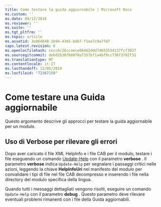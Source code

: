 ```yaml
---
title: Come testare la guida aggiornabile | Microsoft Docs
ms.custom: ''
ms.date: 09/12/2016
ms.reviewer: ''
ms.suite: ''
ms.tgt_pltfrm: ''
ms.topic: article
ms.assetid: 3e064048-2b94-4365-bdb7-f1ee7c0a7fd7
caps.latest.revision: 6
ms.openlocfilehash: cecc6c26ccaece06462ddd74b53534137fcf3037
ms.sourcegitcommit: debd2b38fb8070a7357bf1a4bf9cc736f3702f31
ms.translationtype: MT
ms.contentlocale: it-IT
ms.lasthandoff: 12/05/2019
ms.locfileid: "72367150"
---
```

# <a name="how-to-test-updatable-help"></a>Come testare una Guida aggiornabile

Questo argomento descrive gli approcci per testare la guida aggiornabile per un modulo.

## <a name="using-verbose-to-detect-errors"></a>Uso di Verbose per rilevare gli errori

Dopo aver caricato il file XML HelpInfo e i file CAB per il modulo, testare i file eseguendo un comando [Update-Help](/powershell/module/Microsoft.PowerShell.Core/Update-Help) con il parametro **verbose** . Il parametro **verbose** indica `Update-Help` per segnalare i passaggi critici nelle azioni, leggendo la chiave **HelpInfoUri** nel manifesto del modulo per convalidare i tipi di file nel file CAB decompresso e inserendo i file nella directory del modulo specifica della lingua.

Quando tutti i messaggi dettagliati vengono risolti, eseguire un comando `Update-Help` con il parametro **debug** . Questo parametro deve rilevare eventuali problemi rimanenti con i file della Guida aggiornabili.